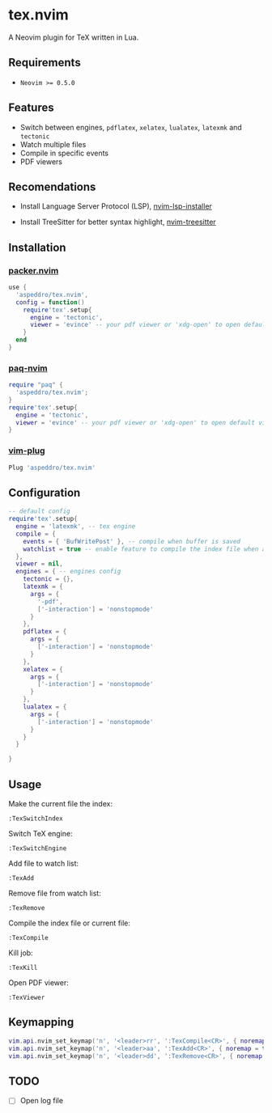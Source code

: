 # tex.nvim

A Neovim plugin for TeX written in Lua.

## Requirements

- `Neovim >= 0.5.0`

## Features

- Switch between engines, `pdflatex`, `xelatex`, `lualatex`, `latexmk` and `tectonic`
- Watch multiple files
- Compile in specific events
- PDF viewers

## Recomendations

- Install Language Server Protocol (LSP), [nvim-lsp-installer](https://github.com/williamboman/nvim-lsp-installer)

- Install TreeSitter for better syntax highlight, [nvim-treesitter](https://github.com/nvim-treesitter/nvim-treesitter)

## Installation

### [packer.nvim](https://github.com/wbthomason/packer.nvim)

```lua
use {
  'aspeddro/tex.nvim',
  config = function()
    require'tex'.setup{
      engine = 'tectonic',
      viewer = 'evince' -- your pdf viewer or 'xdg-open' to open default viewer
    }
  end
}
```

### [paq-nvim](https://github.com/savq/paq-nvim)

```lua
require "paq" {
  'aspeddro/tex.nvim';
}
require'tex'.setup{
  engine = 'tectonic',
  viewer = 'evince' -- your pdf viewer or 'xdg-open' to open default viewer
}
```

### [vim-plug](https://github.com/junegunn/vim-plug)

```lua
Plug 'aspeddro/tex.nvim'
```

## Configuration

```lua
-- default config
require'tex'.setup{
  engine = 'latexmk', -- tex engine
  compile = {
    events = { 'BufWritePost' }, -- compile when buffer is saved
    watchlist = true -- enable feature to compile the index file when any file from watch list is changed
  },
  viewer = nil,
  engines = { -- engines config
    tectonic = {},
    latexmk = {
      args = {
        '-pdf',
        ['-interaction'] = 'nonstopmode'
      }
    },
    pdflatex = {
      args = {
        ['-interaction'] = 'nonstopmode'
      }
    },
    xelatex = {
      args = {
        ['-interaction'] = 'nonstopmode'
      }
    },
    lualatex = {
      args = {
        ['-interaction'] = 'nonstopmode'
      }
    }
  }

}
```

## Usage

Make the current file the index:

```
:TexSwitchIndex
```

Switch TeX engine:

```
:TexSwitchEngine
```

Add file to watch list:

```
:TexAdd
```

Remove file from watch list:

```
:TexRemove
```

Compile the index file or current file:

```
:TexCompile
```

Kill job:

```
:TexKill
```

Open PDF viewer:

```
:TexViewer
```

## Keymapping

```lua
vim.api.nvim_set_keymap('n', '<leader>rr', ':TexCompile<CR>', { noremap = true, silent = true })
vim.api.nvim_set_keymap('n', '<leader>aa', ':TexAdd<CR>', { noremap = true, silent = true })
vim.api.nvim_set_keymap('n', '<leader>dd', ':TexRemove<CR>', { noremap = true, silent = true })
```

## TODO

- [ ] Open log file
